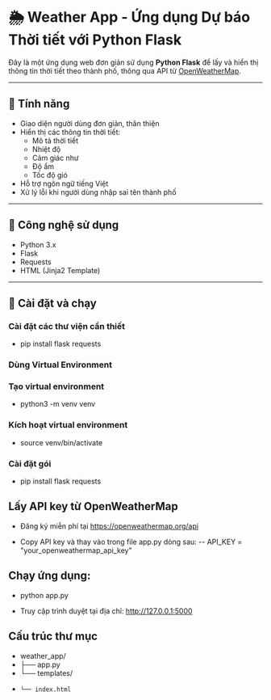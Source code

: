 # 🌦 Weather App - Ứng dụng Dự báo Thời tiết với Python Flask

Đây là một ứng dụng web đơn giản sử dụng **Python Flask** để lấy và hiển thị thông tin thời tiết theo thành phố, thông qua API từ [OpenWeatherMap](https://openweathermap.org/).

---

## 📌 Tính năng

- Giao diện người dùng đơn giản, thân thiện
- Hiển thị các thông tin thời tiết:
  - Mô tả thời tiết
  - Nhiệt độ
  - Cảm giác như
  - Độ ẩm
  - Tốc độ gió
- Hỗ trợ ngôn ngữ tiếng Việt
- Xử lý lỗi khi người dùng nhập sai tên thành phố

---

## 🧰 Công nghệ sử dụng

- Python 3.x
- Flask
- Requests
- HTML (Jinja2 Template)

---

## 🚀 Cài đặt và chạy

### Cài đặt các thư viện cần thiết
- pip install flask requests

### Dùng Virtual Environment
### Tạo virtual environment
- python3 -m venv venv

### Kích hoạt virtual environment
- source venv/bin/activate
### Cài đặt gói
- pip install flask requests


## Lấy API key từ OpenWeatherMap
- Đăng ký miễn phí tại https://openweathermap.org/api

- Copy API key và thay vào trong file app.py dòng sau:
-- API_KEY = "your_openweathermap_api_key"

## Chạy ứng dụng:

- python app.py

- Truy cập trình duyệt tại địa chỉ: http://127.0.0.1:5000

## Cấu trúc thư mục

- weather_app/
- ├── app.py
- └── templates/
-     └── index.html

